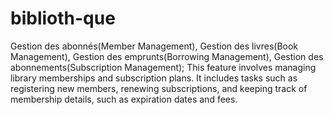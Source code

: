 # biblioth-que
Gestion des abonnés(Member Management), Gestion des livres(Book Management), Gestion des emprunts(Borrowing Management),  Gestion des abonnements(Subscription Management);
This feature involves managing library memberships and subscription plans. 
It includes tasks such as registering new members, renewing subscriptions, and keeping track of membership details, such as expiration dates and fees.
